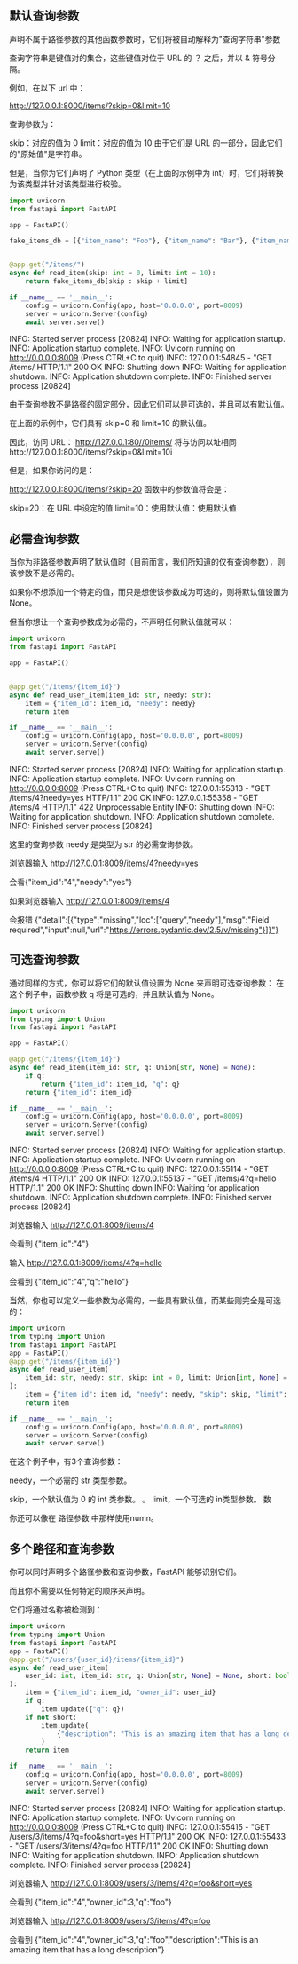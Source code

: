 ## 默认查询参数

声明不属于路径参数的其他函数参数时，它们将被自动解释为"查询字符串"参数

查询字符串是键值对的集合，这些键值对位于 URL 的 ？ 之后，并以 & 符号分隔。

例如，在以下 url 中：

http://127.0.0.1:8000/items/?skip=0&limit=10

查询参数为：

skip：对应的值为   0
limit：对应的值为   10
由于它们是 URL 的一部分，因此它们的"原始值"是字符串。

但是，当你为它们声明了 Python 类型（在上面的示例中为 int）时，它们将转换为该类型并针对该类型进行校验。

```python
import uvicorn
from fastapi import FastAPI

app = FastAPI()

fake_items_db = [{"item_name": "Foo"}, {"item_name": "Bar"}, {"item_name": "Baz"}]


@app.get("/items/")
async def read_item(skip: int = 0, limit: int = 10):
    return fake_items_db[skip : skip + limit]

if __name__ == '__main__':
    config = uvicorn.Config(app, host='0.0.0.0', port=8009)
    server = uvicorn.Server(config)
    await server.serve()
```
INFO:     Started server process [20824]
INFO:     Waiting for application startup.
INFO:     Application startup complete.
INFO:     Uvicorn running on http://0.0.0.0:8009 (Press CTRL+C to quit)
INFO:     127.0.0.1:54845 - "GET /items/ HTTP/1.1" 200 OK
INFO:     Shutting down
INFO:     Waiting for application shutdown.
INFO:     Application shutdown complete.
INFO:     Finished server process [20824]

由于查询参数不是路径的固定部分，因此它们可以是可选的，并且可以有默认值。

在上面的示例中，它们具有 skip=0 和 limit=10 的默认值。

因此，访问 URL：
http://127.0.0.1:80//0items/
将与访问以址相同http://127.0.0.1:8000/items/?skip=0&limit=10i

但是，如果你访问的是：

http://127.0.0.1:8000/items/?skip=20
函数中的参数值将会是：

skip=20：在 URL 中设定的值
limit=10：使用默认值：使用默认值

## 必需查询参数
当你为非路径参数声明了默认值时（目前而言，我们所知道的仅有查询参数），则该参数不是必需的。

如果你不想添加一个特定的值，而只是想使该参数成为可选的，则将默认值设置为 None。

但当你想让一个查询参数成为必需的，不声明任何默认值就可以：

```python
import uvicorn
from fastapi import FastAPI

app = FastAPI()


@app.get("/items/{item_id}")
async def read_user_item(item_id: str, needy: str):
    item = {"item_id": item_id, "needy": needy}
    return item

if __name__ == '__main__':
    config = uvicorn.Config(app, host='0.0.0.0', port=8009)
    server = uvicorn.Server(config)
    await server.serve()
```
INFO:     Started server process [20824]
INFO:     Waiting for application startup.
INFO:     Application startup complete.
INFO:     Uvicorn running on http://0.0.0.0:8009 (Press CTRL+C to quit)
INFO:     127.0.0.1:55313 - "GET /items/4?needy=yes HTTP/1.1" 200 OK
INFO:     127.0.0.1:55358 - "GET /items/4 HTTP/1.1" 422 Unprocessable Entity
INFO:     Shutting down
INFO:     Waiting for application shutdown.
INFO:     Application shutdown complete.
INFO:     Finished server process [20824]

这里的查询参数 needy 是类型为 str 的必需查询参数。

浏览器输入 http://127.0.0.1:8009/items/4?needy=yes

会看{"item_id":"4","needy":"yes"}

如果浏览器输入 http://127.0.0.1:8009/items/4

会报错 {"detail":[{"type":"missing","loc":["query","needy"],"msg":"Field required","input":null,"url":"https://errors.pydantic.dev/2.5/v/missing"}]}"}

## 可选查询参数
通过同样的方式，你可以将它们的默认值设置为 None 来声明可选查询参数：
在这个例子中，函数参数 q 将是可选的，并且默认值为 None。

```python
import uvicorn
from typing import Union
from fastapi import FastAPI

app = FastAPI()

@app.get("/items/{item_id}")
async def read_item(item_id: str, q: Union[str, None] = None):
    if q:
        return {"item_id": item_id, "q": q}
    return {"item_id": item_id}

if __name__ == '__main__':
    config = uvicorn.Config(app, host='0.0.0.0', port=8009)
    server = uvicorn.Server(config)
    await server.serve()
```
INFO:     Started server process [20824]
INFO:     Waiting for application startup.
INFO:     Application startup complete.
INFO:     Uvicorn running on http://0.0.0.0:8009 (Press CTRL+C to quit)
INFO:     127.0.0.1:55114 - "GET /items/4 HTTP/1.1" 200 OK
INFO:     127.0.0.1:55137 - "GET /items/4?q=hello HTTP/1.1" 200 OK
INFO:     Shutting down
INFO:     Waiting for application shutdown.
INFO:     Application shutdown complete.
INFO:     Finished server process [20824]

浏览器输入 http://127.0.0.1:8009/items/4

会看到 {"item_id":"4"}

输入 http://127.0.0.1:8009/items/4?q=hello

会看到 {"item_id":"4","q":"hello"}


当然，你也可以定义一些参数为必需的，一些具有默认值，而某些则完全是可选的：


```python
import uvicorn
from typing import Union
from fastapi import FastAPI
app = FastAPI()
@app.get("/items/{item_id}")
async def read_user_item(
    item_id: str, needy: str, skip: int = 0, limit: Union[int, None] = None
):
    item = {"item_id": item_id, "needy": needy, "skip": skip, "limit": limit}
    return item

if __name__ == '__main__':
    config = uvicorn.Config(app, host='0.0.0.0', port=8009)
    server = uvicorn.Server(config)
    await server.serve()
```
在这个例子中，有3个查询参数：

needy，一个必需的 str 类型参数。

skip，一个默认值为 0 的 int 类参数。 。 limit，一个可选的 in类型参数。 数

你还可以像在 路径参数 中那样使用numn。

## 多个路径和查询参数
你可以同时声明多个路径参数和查询参数，FastAPI 能够识别它们。

而且你不需要以任何特定的顺序来声明。

它们将通过名称被检测到：
```python
import uvicorn
from typing import Union
from fastapi import FastAPI
app = FastAPI()
@app.get("/users/{user_id}/items/{item_id}")
async def read_user_item(
    user_id: int, item_id: str, q: Union[str, None] = None, short: bool = False
):
    item = {"item_id": item_id, "owner_id": user_id}
    if q:
        item.update({"q": q})
    if not short:
        item.update(
            {"description": "This is an amazing item that has a long description"}
        )
    return item

if __name__ == '__main__':
    config = uvicorn.Config(app, host='0.0.0.0', port=8009)
    server = uvicorn.Server(config)
    await server.serve()
```

INFO:     Started server process [20824]
INFO:     Waiting for application startup.
INFO:     Application startup complete.
INFO:     Uvicorn running on http://0.0.0.0:8009 (Press CTRL+C to quit)
INFO:     127.0.0.1:55415 - "GET /users/3/items/4?q=foo&short=yes HTTP/1.1" 200 OK
INFO:     127.0.0.1:55433 - "GET /users/3/items/4?q=foo HTTP/1.1" 200 OK
INFO:     Shutting down
INFO:     Waiting for application shutdown.
INFO:     Application shutdown complete.
INFO:     Finished server process [20824]

浏览器输入 http://127.0.0.1:8009/users/3/items/4?q=foo&short=yes

会看到 {"item_id":"4","owner_id":3,"q":"foo"}

浏览器输入 http://127.0.0.1:8009/users/3/items/4?q=foo

会看到 {"item_id":"4","owner_id":3,"q":"foo","description":"This is an amazing item that has a long description"}